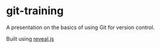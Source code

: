 # git-training

A presentation on the basics of using Git for version control.

Built using [reveal.js](https://github.com/hakimel/reveal.js)
